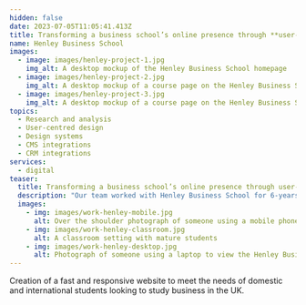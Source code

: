 ```yaml
---
hidden: false
date: 2023-07-05T11:05:41.413Z
title: Transforming a business school’s online presence through **user-centred design**
name: Henley Business School
images:
  - image: images/henley-project-1.jpg
    img_alt: A desktop mockup of the Henley Business School homepage
  - image: images/henley-project-2.jpg
    img_alt: A desktop mockup of a course page on the Henley Business School website
  - image: images/henley-project-3.jpg
    img_alt: A desktop mockup of a course page on the Henley Business School website
topics:
  - Research and analysis
  - User-centred design
  - Design systems
  - CMS integrations
  - CRM integrations
services:
  - digital
teaser:
  title: Transforming a business school’s online presence through user-centred design
  description: "Our team worked with Henley Business School for 6-years, culminating in a user-centred redesign of all of their public-facing websites"
  images:
    - img: images/work-henley-mobile.jpg
      alt: Over the shoulder photograph of someone using a mobile phone to view the Henley Business School website
    - img: images/work-henley-classroom.jpg
      alt: A classroom setting with mature students
    - img: images/work-henley-desktop.jpg
      alt: Photograph of someone using a laptop to view the Henley Business School website
---
```


Creation of a fast and responsive website to meet the needs of domestic and international students looking to study business in the UK.
